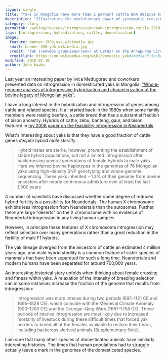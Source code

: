 ```yaml
---
layout: single
title: "Yaks in Mongolia have more than 1 percent cattle DNA despite male hybrid sterility"
description: "Illustrating the evolutionary power of systematic crossing in domesticated species"
category: story
permalink: /weblog/reviews/introgression/yak-introgression-cattle-2018.html
tags: [introgression, hybridization, cattle, domestication]
image:
  feature: banner-1500-yak-wikimedia.jpg
  small: banner-450-yak-wikimedia.jpg
  credit: "Yak (<em>Bos grunniens</em>) at Letdar on the Annapurna Circuit in the Annapurna mountain range of central Nepal. travelwayoflife (via Wikimedia) CC-BY-SA 2.0"
  creditlink: https://en.wikipedia.org/wiki/Domestic_yak#/media/File:Bos_grunniens_at_Letdar_on_Annapurna_Circuit.jpg
modified: 2018-01-10
author: John Hawks
---
```



Last year an interesting paper by Ivica Medugorac and coworkers presented data on introgression in domesticated yaks in Mongolia: <a href="http://dx.doi.org/10.1038/ng.3775">"Whole-genome analysis of introgressive hybridization and characterization of the bovine legacy of Mongolian yaks"</a>.

I have a long interest in the hybridization and introgression of genes among cattle and related species. It all started back in the 1980s when some family members were raising beefalo, a cattle breed that has a substantial fraction of bison ancestry. Hybrids of cattle, zebu, banteng, gaur, and bison featured in <a href="http://www.paleoanthro.org/media/journal/content/PA20060101.pdf">my 2006 paper on the feasibility introgression in Neandertals</a>.

What's interesting about yaks is that they have a good fraction of cattle genes <em>despite hybrid male sterility</em>.

<blockquote>Hybrid males are sterile, however, preventing the establishment of stable hybrid populations, but not a limited introgression after backcrossing several generations of female hybrids to male yaks. Here we inferred bovine haplotypes in the genomes of 76 Mongolian yaks using high-density SNP genotyping and whole-genome sequencing. These yaks inherited ∼1.3% of their genome from bovine ancestors after nearly continuous admixture over at least the last 1,500 years</blockquote>

A number of scientists have discussed whether some degree of reduced hybrid fertility is a possibility for Neandertals. The human X chromosome exhibits less introgression from Neandertals than the autosomes. Further, there are large "deserts" on the X chromosome with no evidence of Neandertal introgression in any living human samples.

However, in principle these features of X chromosome introgression may reflect selection over many generations rather than a great reduction in the fertility of male F1 hybrids.

The yak lineage diverged from the ancestors of cattle an estimated 4 million years ago, and male hybrid sterility is a common feature of sister species of mammals that have been separated for such a long time. Neandertals and modern humans have been separated for around 700,000 years.

An interesting historical story unfolds when thinking about female crossing and fitness within yaks. A relaxation of the intensity of breeding selection can in some instances increase the fraction of the genome that results from introgression:

<blockquote>Introgression was more intense during two periods (897–1121 CE and 1695–1828 CE), which coincide with the Medieval Climate Anomaly (900–1200 CE) and the Dzungar–Qing Wars (1687–1758 CE). These periods of intense introgression are most likely due to increased mortality of livestock during these difficult times that forced yak herders to breed all of the females available to restore their herds, including backcross-derived animals (Supplementary Note).</blockquote>

I am sure that many other species of domesticated animals have similarly interesting histories. The times that human populations had to struggle actually leave a mark in the genomes of the domesticated species.

